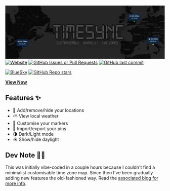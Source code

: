 [![TimeSync Logo](title.png)](https://mattravenhall.github.io/TimeSync/)
[![Website](https://img.shields.io/website?url=https%3A%2F%2Fmattravenhall.github.io%2FTimeSync%2F)](https://mattravenhall.github.io/TimeSync/) [![GitHub Issues or Pull Requests](https://img.shields.io/github/issues/mattravenhall/TimeSync)](https://github.com/mattravenhall/TimeSync/issues) [![GitHub last commit](https://img.shields.io/github/last-commit/mattravenhall/TimeSync)](https://github.com/mattravenhall/TimeSync/commits/main/)

[![BlueSky](https://img.shields.io/badge/bluesky-Follow-blue?logo=bluesky)](https://bsky.app/profile/mattravenhall.bsky.social) [![GitHub Repo stars](https://img.shields.io/github/stars/mattravenhall/TimeSync)]()

[**View Now**](https://mattravenhall.github.io/TimeSync/)

## Features ✨
- 📍 Add/remove/hide your locations
- ⛅ View local weather
- 🎨 Customise your markers
- 💾 Import/export your pins
- 🌗 Dark/Light mode
- ☀️ Show/hide daylight

## Dev Note 🧑‍💻
This was initially vibe-coded in a couple hours because I couldn't find a minimalist customisable time zone map. Since then I've been gradually adding new features the old-fashioned way. Read the [associated blog for more info](https://mattravenhall.github.io/2025/07/24/TimeSync-custom-clocks.html).
